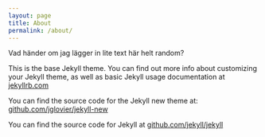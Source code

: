 ```yaml
---
layout: page
title: About
permalink: /about/
---
```


Vad händer om jag lägger in lite text här helt random?

This is the base Jekyll theme. You can find out more info about customizing your Jekyll theme, as well as basic 
Jekyll usage documentation at [jekyllrb.com](http://jekyllrb.com/)

You can find the source code for the Jekyll new theme at: [github.com/jglovier/jekyll-new](https://github.com/jglovier/jekyll-new)

You can find the source code for Jekyll at [github.com/jekyll/jekyll](https://github.com/jekyll/jekyll)
